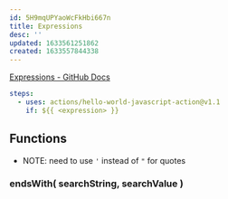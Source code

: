 ```yaml
---
id: 5H9mqUPYaoWcFkHbi667n
title: Expressions
desc: ''
updated: 1633561251862
created: 1633557844338
---
```


[Expressions - GitHub Docs](https://docs.github.com/en/actions/learn-github-actions/expressions)


```yml
steps:
  - uses: actions/hello-world-javascript-action@v1.1
    if: ${{ <expression> }}
```

## Functions

- NOTE: need to use `'` instead of `"` for quotes

### endsWith( searchString, searchValue )
